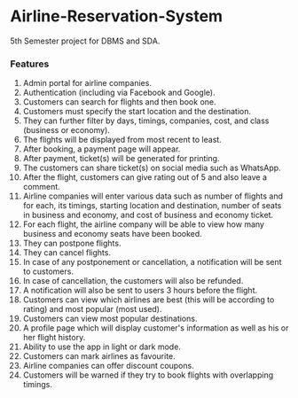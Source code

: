 # Airline-Reservation-System
5th Semester project for DBMS and SDA.

### Features

1.	Admin portal for airline companies.
2.	Authentication (including via Facebook and Google).
3.	Customers can search for flights and then book one.
4.	Customers must specify the start location and the destination.
5.	They can further filter by days, timings, companies, cost, and class (business or economy).
6.	The flights will be displayed from most recent to least.
7.	After booking, a payment page will appear.
8.	After payment, ticket(s) will be generated for printing.
9.	The customers can share ticket(s) on social media such as WhatsApp.
10.	After the flight, customers can give rating out of 5 and also leave a comment.
11.	Airline companies will enter various data such as number of flights and for each, its timings, starting location and destination, number of seats in business and economy, and cost of business and economy ticket.
12.	For each flight, the airline company will be able to view how many business and economy seats have been booked.
13.	They can postpone flights.
14.	They can cancel flights.
15.	In case of any postponement or cancellation, a notification will be sent to customers.
16.	In case of cancellation, the customers will also be refunded.
17.	A notification will also be sent to users 3 hours before the flight.
18.	Customers can view which airlines are best (this will be according to rating) and most popular (most used).
19.	Customers can view most popular destinations.
20.	A profile page which will display customer's information as well as his or her flight history.
21.	Ability to use the app in light or dark mode.
22.	Customers can mark airlines as favourite.
23.	 Airline companies can offer discount coupons.
24.	Customers will be warned if they try to book flights with overlapping timings.

